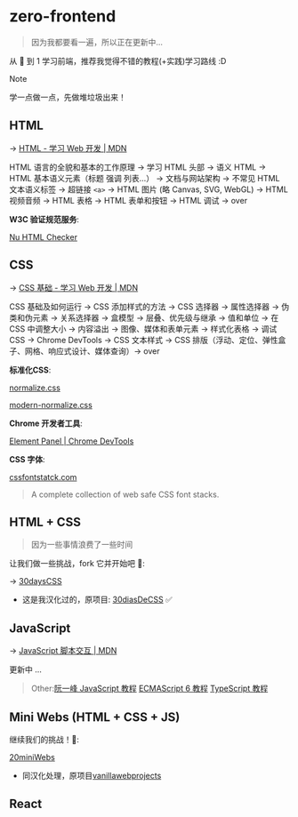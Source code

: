 # zero-frontend

> 因为我都要看一遍，所以正在更新中...

从 🥚 到 1 学习前端，推荐我觉得不错的教程(+实践)学习路线 :D

> [!NOTE]
> 学一点做一点，先做堆垃圾出来！

## HTML

-> [HTML - 学习 Web 开发 | MDN](https://developer.mozilla.org/zh-CN/docs/Learn_web_development/Core/Structuring_content)

HTML 语言的全貌和基本的工作原理 -> 学习 HTML 头部 -> 语义 HTML -> HTML 基本语义元素（标题 强调 列表…） -> 文档与网站架构 -> 不常见 HTML 文本语义标签 -> 超链接 `<a>` -> HTML 图片 (略 Canvas, SVG, WebGL) -> HTML 视频音频 -> HTML 表格 -> HTML 表单和按钮 -> HTML 调试 -> over

**W3C 验证规范服务**:

[Nu HTML Checker](https://validator.w3.org/nu/)

## CSS

-> [CSS 基础 - 学习 Web 开发 | MDN](https://developer.mozilla.org/zh-CN/docs/Learn_web_development/Core/Styling_basics)

CSS 基础及如何运行 -> CSS 添加样式的方法 -> CSS 选择器 -> 属性选择器 -> 伪类和伪元素 -> 关系选择器 -> 盒模型 -> 层叠、优先级与继承 -> 值和单位 -> 在 CSS 中调整大小 -> 内容溢出 -> 图像、媒体和表单元素 -> 样式化表格 -> 调试 CSS -> Chrome DevTools -> CSS 文本样式 -> CSS 排版（浮动、定位、弹性盒子、网格、响应式设计、媒体查询）-> over

**标准化CSS**:

[normalize.css](https://necolas.github.io/normalize.css/)

[modern-normalize.css](https://github.com/sindresorhus/modern-normalize)

**Chrome 开发者工具**:

[Element Panel | Chrome DevTools](https://developer.chrome.google.cn/docs/devtools/elements?hl=zh-cn)

**CSS 字体**:

[cssfontstatck.com](https://www.cssfontstack.com/)

> A complete collection of web safe CSS font stacks.

## HTML + CSS

> 因为一些事情浪费了一些时间

让我们做一些挑战，fork 它并开始吧 🚀:

-> [30daysCSS](https://github.com/dogxii/30daysCSS)

- 这是我汉化过的，原项目: [30diasDeCSS](https://github.com/MilenaCarecho/30diasDeCSS) ✅

## JavaScript

-> [JavaScript 脚本交互 | MDN](https://developer.mozilla.org/zh-CN/docs/Learn_web_development/Core/Scripting)

更新中 ...

> Other:[阮一峰 JavaScript 教程](https://wangdoc.com/javascript/) [ECMAScript 6 教程](https://wangdoc.com/es6) [TypeScript 教程](https://wangdoc.com/typescript/)

## Mini Webs (HTML + CSS + JS)

继续我们的挑战！🚀:

[20miniWebs](https://github.com/dogxii/miniWebs)

- 同汉化处理，原项目[vanillawebprojects](https://github.com/bradtraversy/vanillawebprojects)

## React
